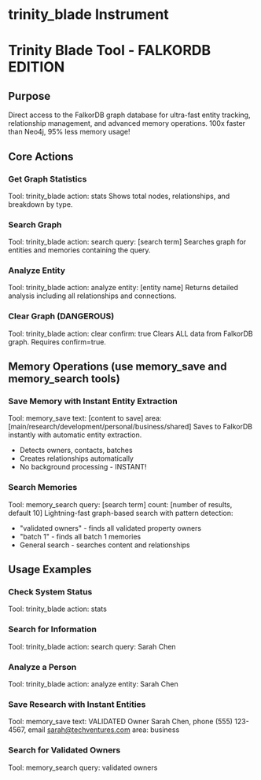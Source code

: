 # trinity_blade Instrument

# Trinity Blade Tool - FALKORDB EDITION

## Purpose
Direct access to the FalkorDB graph database for ultra-fast entity tracking, relationship management, and advanced memory operations. 100x faster than Neo4j, 95% less memory usage!

## Core Actions

### Get Graph Statistics
Tool: trinity_blade
action: stats
Shows total nodes, relationships, and breakdown by type.

### Search Graph
Tool: trinity_blade
action: search
query: [search term]
Searches graph for entities and memories containing the query.

### Analyze Entity
Tool: trinity_blade
action: analyze
entity: [entity name]
Returns detailed analysis including all relationships and connections.

### Clear Graph (DANGEROUS)
Tool: trinity_blade
action: clear
confirm: true
Clears ALL data from FalkorDB graph. Requires confirm=true.

## Memory Operations (use memory_save and memory_search tools)

### Save Memory with Instant Entity Extraction
Tool: memory_save
text: [content to save]
area: [main/research/development/personal/business/shared]
Saves to FalkorDB instantly with automatic entity extraction.
- Detects owners, contacts, batches
- Creates relationships automatically
- No background processing - INSTANT!

### Search Memories
Tool: memory_search
query: [search term]
count: [number of results, default 10]
Lightning-fast graph-based search with pattern detection:
- "validated owners" - finds all validated property owners
- "batch 1" - finds all batch 1 memories
- General search - searches content and relationships

## Usage Examples

### Check System Status
Tool: trinity_blade
action: stats

### Search for Information
Tool: trinity_blade
action: search
query: Sarah Chen

### Analyze a Person
Tool: trinity_blade
action: analyze
entity: Sarah Chen

### Save Research with Instant Entities
Tool: memory_save
text: VALIDATED Owner Sarah Chen, phone (555) 123-4567, email sarah@techventures.com
area: business

### Search for Validated Owners
Tool: memory_search
query: validated owners

